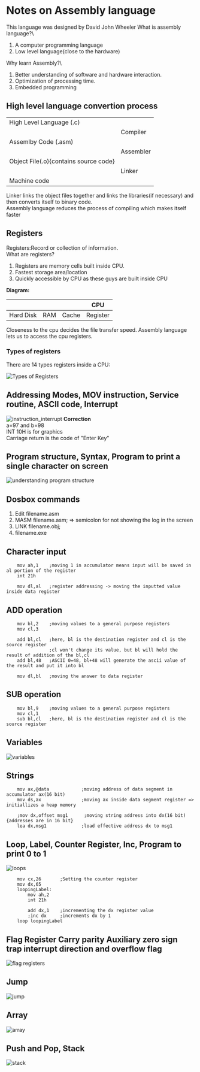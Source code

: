 # Notes on Assembly language

This language was designed by David John Wheeler
What is assembly language?\

1. A computer programming language
2. Low level language(close to the hardware)

Why learn Assembly?\

1. Better understanding of software and hardware interaction.
2. Optimization of processing time.
3. Embedded programming

## High level language convertion process

|                                       |           |
| ------------------------------------- | --------- |
| High Level Language (.c)              |           |
|                                       | Compiler  |
| Assemlby Code (.asm)                  |           |
|                                       | Assembler |
| Object File(.o){contains source code} |           |
|                                       | Linker    |
| Machine code                          |           |

Linker links the object files together and links the libraries(if necessary) and then converts itself to binary code.\
Assembly language reduces the process of compiling which makes itself faster

## Registers

Registers:Record or collection of information.\
What are registers?

1. Registers are memory cells built inside CPU.
2. Fastest storage area/location
3. Quickly accessible by CPU as these guys are built inside CPU

**Diagram:**

|           |     |       | CPU      |
| --------- | --- | ----- | -------- |
| Hard Disk | RAM | Cache | Register |

Closeness to the cpu decides the file transfer speed. Assembly language lets us to access the cpu registers.

### Types of registers

There are 14 types registers inside a CPU:

![Types of Registers](types_of_registers.png)

## Addressing Modes, MOV instruction, Service routine, ASCII code, Interrupt

![instruction_interrupt](instruction_interrupt.png)
**Correction**\
a=97 and b=98\
INT 10H is for graphics\
Carriage return is the code of "Enter Key"

## Program structure, Syntax, Program to print a single character on screen

![understanding program structure](understanding_program_structure.png)

## Dosbox commands

1. Edit filename.asm
2. MASM filename.asm; => semicolon for not showing the log in the screen
3. LINK filename.obj;
4. filename.exe

## Character input

```assembly
    mov ah,1    ;moving 1 in accumulator means input will be saved in al portion of the register
    int 21h

    mov dl,al   ;register addressing -> moving the inputted value inside data register
```

## ADD operation

```assembly
    mov bl,2    ;moving values to a general purpose registers
    mov cl,3    

    add bl,cl   ;here, bl is the destination register and cl is the source register
                ;cl won't change its value, but bl will hold the result of addition of the bl,cl
    add bl,48   ;ASCII 0=48, bl+48 will generate the ascii value of the result and put it into bl

    mov dl,bl   ;moving the answer to data register
```

## SUB operation

```assembly
    mov bl,9    ;moving values to a general purpose registers
    mov cl,1
    sub bl,cl   ;here, bl is the destination register and cl is the source register
```

## Variables

![variables](variables.png)

## Strings

```assembly
    mov ax,@data            ;moving address of data segment in accumulator ax(16 bit)
    mov ds,ax               ;moving ax inside data segment register => initiallizes a heap memory

    ;mov dx,offset msg1      ;moving string address into dx(16 bit){addresses are in 16 bit}
    lea dx,msg1             ;load effective address dx to msg1
```

## Loop, Label, Counter Register, Inc, Program to print 0 to 1

![loops](loop.png)

```assembly
    mov cx,26       ;Setting the counter register
    mov dx,65       
    loopingLabel:
        mov ah,2
        int 21h 
        
        add dx,1    ;incrementing the dx register value
        ;inc dx     ;increments dx by 1
    loop loopingLabel
```

## Flag Register Carry parity Auxiliary zero sign trap interrupt direction and overflow flag

![flag registers](flag_registers.png)

## Jump

![jump](jump.png)

## Array

![array](array.png)

## Push and Pop, Stack

![stack](stack.png)
